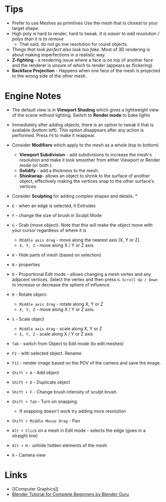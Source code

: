 # Tips 
* Prefer to use Meshes as primitives Use the mesh that is closest to your target shape.
* High poly is hard to render, hard to tweak. *It is easier to add resolution / polys than it is to remove*
	* That said, do not go low resolution for round objects.
* *Things that look perfect also look too fake*. Most of 3D rendering is about making imperfections in a realistic way.
* **Z-fighting** - a rendering issue where a face is on top of another face and the renderer is unsure of which to render (appears as flickering) 
* **Backface Projection** - Happens when one face of the mesh is projected to the wrong side of the other mesh. 

# Engine Notes 
* The default view is in **Viewport Shading** which gives a lightweight view of the scene without lighting. Switch to **Render mode** to bake lights
* Immediately after adding objects, there is an option to tweak it that is available (bottom left). This option disappears after any action is performed. Press `F9` to make it reappear.
* Consider **Modifiers** which apply to the mesh as a whole (top to bottom)
	* **Viewport Subdivision** - add subdivisions to increase the mesh's resolution and make it look smoother from either Viewport or Render mode (or both ).
	* **Solidify** - add a thickness to the mesh.
	* **Shinkwrap**- allows an object to shrink to the surface of another object, effectively making the vertices snap to the other surface's vertices.
* Consider **Sculpting** for adding complex shapes and details.
	* 

* `E` - when an edge is selected, it Extrudes
* `F` - change the size of brush in Sculpt Mode
* `G` - Grab (move object). Note that this will make the object move with your cursor regardless of where it is
	* `MIddle axis drag` - move along the nearest axis (X, Y or Z).
	* `X, Y, Z` - move along X / Y or Z axis.
* `H` - Hide parts of mesh (based on selection)
* `N` - properties 
* `O` - Proportional Edit mode - allows changing a mesh vertex and any adjacent vertices. Select the vertex and then press `G`. `Scroll Up / Down` to increase or decrease the sphere of influence
* `R` - Rotate object.
	* `Middle axis drag` - rotate along  X, Y or Z 
	* `X, Y, Z` - move along X / Y or Z axis.
* `S` - Scale object
	* `Middle axis drag` - scale along  X, Y or Z 
	* `X, Y, Z` - scale along X / Y or Z axis
* `Tab` - switch from Object to Edit mode (to edit meshes)
* `F2` - with selected object. Rename 
* `F12` - render image based on the POV of the camera and save the image.

* `Shift + A` - Add object 
* `Shift + D` - Duplicate object 
* `Shift + F` - Change brush intensity of sculpt brush.
* `Shift + Tab` - Turn on snapping
	* If snapping doesn't work try adding more resolution
* `Shift + Middle Mouse Drag` - Pan 

* `Alt + Click` on a mesh in Edit mode - selects the edge (goes in a straight line)
* `Alt + H` - unhide hidden elements of the mesh
* `0` - Camera view
# Links 
* [[Computer Graphics]]
* [Blender Tutorial for Complete Beginners by Blender Guru](https://www.youtube.com/watch?v=B0J27sf9N1Y&list=PLjEaoINr3zgEPv5y--4MKpciLaoQYZB1Z)